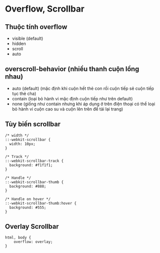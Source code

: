 # Overflow, Scrollbar

## Thuộc tính overflow

-   visible (default)
-   hidden
-   scroll
-   auto

## overscroll-behavior (nhiều thanh cuộn lồng nhau)

-   auto (default) (mặc định khi cuộn hết thẻ con rồi cuộn tiếp sẽ cuộn tiếp tục thẻ cha)
-   contain (loại bỏ hành vi mặc định cuộn tiếp như trên default)
-   none (giống như contain nhưng khi áp dụng ở trên điện thoại có thể loại bỏ hành vi cuộn cao su và cuộn lên trên để tải lại trang)

## Tùy biến scrollbar

```
/* width */
::-webkit-scrollbar {
  width: 10px;
}

/* Track */
::-webkit-scrollbar-track {
  background: #f1f1f1;
}

/* Handle */
::-webkit-scrollbar-thumb {
  background: #888;
}

/* Handle on hover */
::-webkit-scrollbar-thumb:hover {
  background: #555;
}
```

## Overlay Scrollbar

```
html, body {
    overflow: overlay;
}
```
